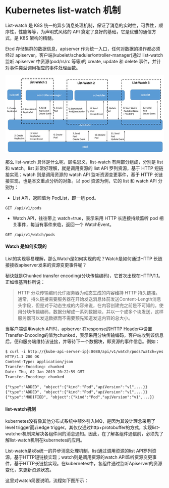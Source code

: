 # Kubernetes list-watch 机制


List-watch 是 K8S 统一的异步消息处理机制，保证了消息的实时性，可靠性，顺序性，性能等等，为声明式风格的 API 奠定了良好的基础，它是优雅的通信方式，是 K8S 架构的精髓。


Etcd 存储集群的数据信息，apiserver 作为统一入口，任何对数据的操作都必须经过 apiserver。客户端(kubelet/scheduler/ontroller-manager)通过 list-watch 监听 apiserver 中资源(pod/rs/rc 等等)的 create, update 和 delete 事件，并针对事件类型调用相应的事件处理函数。

![](/images/k8s-list-watch.jpg)


那么 list-watch 具体是什么呢，顾名思义，list-watch 有两部分组成，分别是 list 和 watch。list 非常好理解，就是调用资源的 list API 罗列资源，基于 HTTP 短链接实现；watch 则是调用资源的 watch API 监听资源变更事件，基于 HTTP 长链接实现，也是本文重点分析的对象。以 pod 资源为例，它的 list 和 watch API 分别为：

* List API，返回值为 PodList，即一组 pod。
```
GET /api/v1/pods
```
* Watch API，往往带上 watch=true，表示采用 HTTP 长连接持续监听 pod 相关事件，每当有事件来临，返回一个 WatchEvent。

```
GET /api/v1/watch/pods
```

#### Watch 是如何实现的

List的实现容易理解，那么Watch是如何实现的呢？Watch是如何通过HTTP 长链接接收apiserver发来的资源变更事件呢？

秘诀就是Chunked transfer encoding(分块传输编码)，它首次出现在HTTP/1.1。正如维基百科所说：

> HTTP 分块传输编码允许服务器为动态生成的内容维持 HTTP 持久链接。通常，持久链接需要服务器在开始发送消息体前发送Content-Length消息头字段，但是对于动态生成的内容来说，在内容创建完之前是不可知的。使用分块传输编码，数据分解成一系列数据块，并以一个或多个块发送，这样服务器可以发送数据而不需要预先知道发送内容的总大小。

当客户端调用watch API时，apiserver 在response的HTTP Header中设置Transfer-Encoding的值为chunked，表示采用分块传输编码，客户端收到该信息后，便和服务端维持该链接，并等待下一个数据块，即资源的事件信息。例如：

```
$ curl -i http://{kube-api-server-ip}:8080/api/v1/watch/pods?watch=yes
HTTP/1.1 200 OK
Content-Type: application/json
Transfer-Encoding: chunked
Date: Thu, 02 Jan 2019 20:22:59 GMT
Transfer-Encoding: chunked

{"type":"ADDED", "object":{"kind":"Pod","apiVersion":"v1",...}}
{"type":"ADDED", "object":{"kind":"Pod","apiVersion":"v1",...}}
{"type":"MODIFIED", "object":{"kind":"Pod","apiVersion":"v1",...}}
```

#### list-watch机制

kubernetes没有像其他分布式系统中额外引入MQ，是因为其设计理念采用了level trigger而非edge trigger。其仅仅通过http+protobuffer的方式，实现list-watcher机制来解决各组件间的消息通知。因此，在了解各组件通信前，必须先了解list-watch机制在kubernetes的应用。

List-watch是k8s统一的异步消息处理机制，list通过调用资源的list API罗列资源，基于HTTP短链接实现；watch则是调用资源的watch API监听资源变更事件，基于HTTP长链接实现。在kubernetes中，各组件通过监听Apiserver的资源变化，来更新资源状态。

这里对watch简要说明，流程如下图所示：






